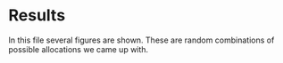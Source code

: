 # Results

In this file several figures are shown. These are random combinations 
of possible allocations we came up with.